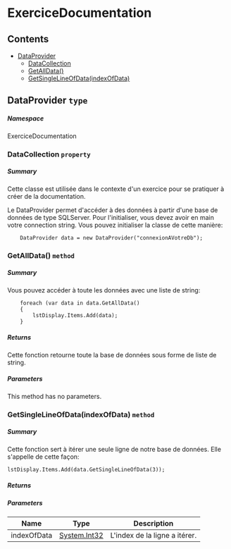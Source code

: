 <a name='assembly'></a>
# ExerciceDocumentation

## Contents

- [DataProvider](#T-ExerciceDocumentation-DataProvider 'ExerciceDocumentation.DataProvider')
  - [DataCollection](#P-ExerciceDocumentation-DataProvider-DataCollection 'ExerciceDocumentation.DataProvider.DataCollection')
  - [GetAllData()](#M-ExerciceDocumentation-DataProvider-GetAllData 'ExerciceDocumentation.DataProvider.GetAllData')
  - [GetSingleLineOfData(indexOfData)](#M-ExerciceDocumentation-DataProvider-GetSingleLineOfData-System-Int32- 'ExerciceDocumentation.DataProvider.GetSingleLineOfData(System.Int32)')

<a name='T-ExerciceDocumentation-DataProvider'></a>
## DataProvider `type`

##### Namespace

ExerciceDocumentation

<a name='P-ExerciceDocumentation-DataProvider-DataCollection'></a>
### DataCollection `property`

##### Summary

Cette classe est utilisée dans le contexte d'un exercice pour se pratiquer à créer de la documentation.

Le DataProvider permet d'accéder à des données à partir d'une base de données de type SQLServer.
Pour l'initialiser, vous devez avoir en main votre connection string. Vous pouvez initialiser la classe de cette manière:

```
    DataProvider data = new DataProvider("connexionAVotreDb");
```

<a name='M-ExerciceDocumentation-DataProvider-GetAllData'></a>
### GetAllData() `method`

##### Summary

Vous pouvez accéder à toute les données avec une liste de string:

```
    foreach (var data in data.GetAllData()
    {
        lstDisplay.Items.Add(data);
    }
```

##### Returns

Cette fonction retourne toute la base de données sous forme de liste de string.

##### Parameters

This method has no parameters.

<a name='M-ExerciceDocumentation-DataProvider-GetSingleLineOfData-System-Int32-'></a>
### GetSingleLineOfData(indexOfData) `method`

##### Summary

Cette fonction sert à itérer une seule ligne de notre base de données. Elle s'appelle de cette façon:

```
lstDisplay.Items.Add(data.GetSingleLineOfData(3));
```

##### Returns



##### Parameters

| Name | Type | Description |
| ---- | ---- | ----------- |
| indexOfData | [System.Int32](http://msdn.microsoft.com/query/dev14.query?appId=Dev14IDEF1&l=EN-US&k=k:System.Int32 'System.Int32') | L'index de la ligne a itérer. |
